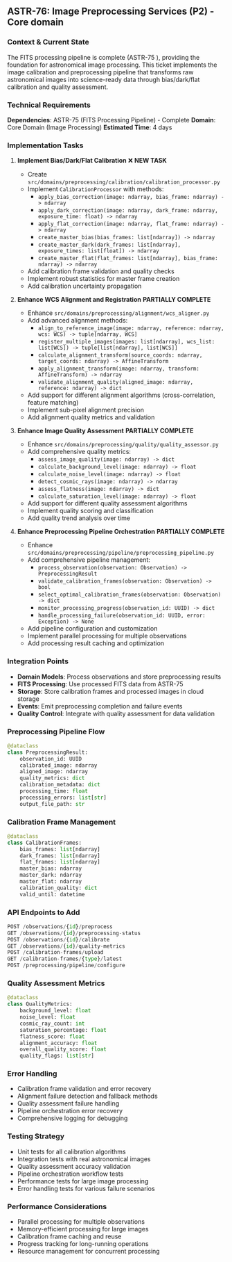 ## **ASTR-76: Image Preprocessing Services (P2) - Core domain**

### **Context & Current State**
The FITS processing pipeline is complete (ASTR-75 ), providing the foundation for astronomical image processing. This ticket implements the image calibration and preprocessing pipeline that transforms raw astronomical images into science-ready data through bias/dark/flat calibration and quality assessment.

### **Technical Requirements**

**Dependencies**: ASTR-75 (FITS Processing Pipeline) -  Complete
**Domain**: Core Domain (Image Processing)
**Estimated Time**: 4 days

### **Implementation Tasks**

1. **Implement Bias/Dark/Flat Calibration** ❌ **NEW TASK**
   - Create `src/domains/preprocessing/calibration/calibration_processor.py`
   - Implement `CalibrationProcessor` with methods:
     - `apply_bias_correction(image: ndarray, bias_frame: ndarray) -> ndarray`
     - `apply_dark_correction(image: ndarray, dark_frame: ndarray, exposure_time: float) -> ndarray`
     - `apply_flat_correction(image: ndarray, flat_frame: ndarray) -> ndarray`
     - `create_master_bias(bias_frames: list[ndarray]) -> ndarray`
     - `create_master_dark(dark_frames: list[ndarray], exposure_times: list[float]) -> ndarray`
     - `create_master_flat(flat_frames: list[ndarray], bias_frame: ndarray) -> ndarray`
   - Add calibration frame validation and quality checks
   - Implement robust statistics for master frame creation
   - Add calibration uncertainty propagation

2. **Enhance WCS Alignment and Registration**  **PARTIALLY COMPLETE**
   - Enhance `src/domains/preprocessing/alignment/wcs_aligner.py`
   - Add advanced alignment methods:
     - `align_to_reference_image(image: ndarray, reference: ndarray, wcs: WCS) -> tuple[ndarray, WCS]`
     - `register_multiple_images(images: list[ndarray], wcs_list: list[WCS]) -> tuple[list[ndarray], list[WCS]]`
     - `calculate_alignment_transform(source_coords: ndarray, target_coords: ndarray) -> AffineTransform`
     - `apply_alignment_transform(image: ndarray, transform: AffineTransform) -> ndarray`
     - `validate_alignment_quality(aligned_image: ndarray, reference: ndarray) -> dict`
   - Add support for different alignment algorithms (cross-correlation, feature matching)
   - Implement sub-pixel alignment precision
   - Add alignment quality metrics and validation

3. **Enhance Image Quality Assessment**  **PARTIALLY COMPLETE**
   - Enhance `src/domains/preprocessing/quality/quality_assessor.py`
   - Add comprehensive quality metrics:
     - `assess_image_quality(image: ndarray) -> dict`
     - `calculate_background_level(image: ndarray) -> float`
     - `calculate_noise_level(image: ndarray) -> float`
     - `detect_cosmic_rays(image: ndarray) -> ndarray`
     - `assess_flatness(image: ndarray) -> dict`
     - `calculate_saturation_level(image: ndarray) -> float`
   - Add support for different quality assessment algorithms
   - Implement quality scoring and classification
   - Add quality trend analysis over time

4. **Enhance Preprocessing Pipeline Orchestration**  **PARTIALLY COMPLETE**
   - Enhance `src/domains/preprocessing/pipeline/preprocessing_pipeline.py`
   - Add comprehensive pipeline management:
     - `process_observation(observation: Observation) -> PreprocessingResult`
     - `validate_calibration_frames(observation: Observation) -> bool`
     - `select_optimal_calibration_frames(observation: Observation) -> dict`
     - `monitor_processing_progress(observation_id: UUID) -> dict`
     - `handle_processing_failure(observation_id: UUID, error: Exception) -> None`
   - Add pipeline configuration and customization
   - Implement parallel processing for multiple observations
   - Add processing result caching and optimization

### **Integration Points**

- **Domain Models**: Process observations and store preprocessing results
- **FITS Processing**: Use processed FITS data from ASTR-75
- **Storage**: Store calibration frames and processed images in cloud storage
- **Events**: Emit preprocessing completion and failure events
- **Quality Control**: Integrate with quality assessment for data validation

### **Preprocessing Pipeline Flow**
```python
@dataclass
class PreprocessingResult:
    observation_id: UUID
    calibrated_image: ndarray
    aligned_image: ndarray
    quality_metrics: dict
    calibration_metadata: dict
    processing_time: float
    processing_errors: list[str]
    output_file_path: str
```

### **Calibration Frame Management**
```python
@dataclass
class CalibrationFrames:
    bias_frames: list[ndarray]
    dark_frames: list[ndarray]
    flat_frames: list[ndarray]
    master_bias: ndarray
    master_dark: ndarray
    master_flat: ndarray
    calibration_quality: dict
    valid_until: datetime
```

### **API Endpoints to Add**
```python
POST /observations/{id}/preprocess
GET /observations/{id}/preprocessing-status
POST /observations/{id}/calibrate
GET /observations/{id}/quality-metrics
POST /calibration-frames/upload
GET /calibration-frames/{type}/latest
POST /preprocessing/pipeline/configure
```

### **Quality Assessment Metrics**
```python
@dataclass
class QualityMetrics:
    background_level: float
    noise_level: float
    cosmic_ray_count: int
    saturation_percentage: float
    flatness_score: float
    alignment_accuracy: float
    overall_quality_score: float
    quality_flags: list[str]
```

### **Error Handling**
- Calibration frame validation and error recovery
- Alignment failure detection and fallback methods
- Quality assessment failure handling
- Pipeline orchestration error recovery
- Comprehensive logging for debugging

### **Testing Strategy**
- Unit tests for all calibration algorithms
- Integration tests with real astronomical images
- Quality assessment accuracy validation
- Pipeline orchestration workflow tests
- Performance tests for large image processing
- Error handling tests for various failure scenarios

### **Performance Considerations**
- Parallel processing for multiple observations
- Memory-efficient processing for large images
- Calibration frame caching and reuse
- Progress tracking for long-running operations
- Resource management for concurrent processing
